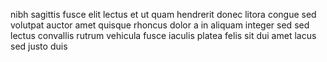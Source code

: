 nibh sagittis fusce elit lectus et ut quam hendrerit donec litora congue sed
volutpat auctor amet quisque rhoncus dolor a in aliquam integer sed sed lectus
convallis rutrum vehicula fusce iaculis platea felis sit dui amet lacus sed
justo duis